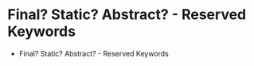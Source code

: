# Final? Static? Abstract? - Reserved Keywords   
   
- Final? Static? Abstract? - Reserved Keywords   
